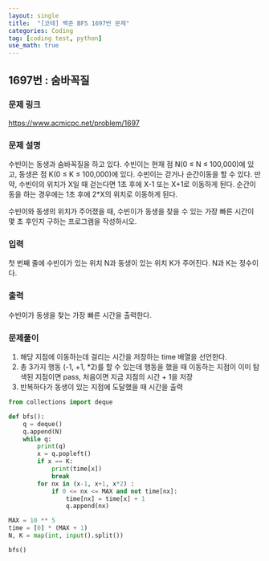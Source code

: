 ```yaml
---
layout: single
title:  "[코테] 백준 BFS 1697번 문제"
categories: Coding
tag: [coding test, python]
use_math: true
---
```


## 1697번 : 숨바꼭질
### 문제 링크
<https://www.acmicpc.net/problem/1697>

### 문제 설명
수빈이는 동생과 숨바꼭질을 하고 있다. 수빈이는 현재 점 N(0 ≤ N ≤ 100,000)에 있고, 동생은 점 K(0 ≤ K ≤ 100,000)에 있다. 수빈이는 걷거나 순간이동을 할 수 있다. 만약, 수빈이의 위치가 X일 때 걷는다면 1초 후에 X-1 또는 X+1로 이동하게 된다. 순간이동을 하는 경우에는 1초 후에 2*X의 위치로 이동하게 된다.

수빈이와 동생의 위치가 주어졌을 때, 수빈이가 동생을 찾을 수 있는 가장 빠른 시간이 몇 초 후인지 구하는 프로그램을 작성하시오.

### 입력
첫 번째 줄에 수빈이가 있는 위치 N과 동생이 있는 위치 K가 주어진다. N과 K는 정수이다.

### 출력
수빈이가 동생을 찾는 가장 빠른 시간을 출력한다.

### 문제풀이
1. 해당 지점에 이동하는데 걸리는 시간을 저장하는 time 배열을 선언한다.
2. 총 3가지 행동 (-1, +1, *2)를 할 수 있는데 행동을 했을 때 이동하는 지점이 이미 탐색된 지점이면 pass, 처음이면 지금 지점의 시간 + 1을 저장
3. 반복하다가 동생이 있는 지점에 도달했을 때 시간을 출력

```python
from collections import deque

def bfs():
    q = deque()
    q.append(N)
    while q:
        print(q)
        x = q.popleft()
        if x == K:
            print(time[x])
            break
        for nx in (x-1, x+1, x*2) :
            if 0 <= nx <= MAX and not time[nx]:
                time[nx] = time[x] + 1
                q.append(nx)

MAX = 10 ** 5
time = [0] * (MAX + 1)
N, K = map(int, input().split())

bfs()
```
